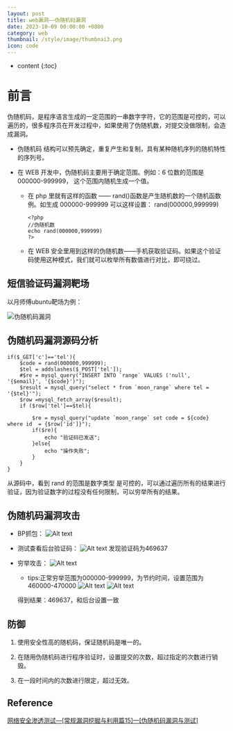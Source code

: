 ```yaml
---
layout: post
title: web漏洞——伪随机码漏洞
date: 2023-10-09 00:00:00 +0800
category: web
thumbnail: /style/image/thumbnai3.png
icon: code
---
```



* content
{:toc}

# 前言

伪随机码，是程序语言生成的一定范围的一串数字字符，它的范围是可控的，可以遍历的，很多程序员在开发过程中，如果使用了伪随机数，对提交没做限制，会造成漏洞。

+ 伪随机码 结构可以预先确定，重复产生和复制，具有某种随机序列的随机特性的序列号。

+ 在 WEB 开发中，伪随机码主要用于确定范围。例如：6 位数的范围是 000000-999999， 这个范围内随机生成一个值。 
    + 在 php 里就有这样的函数 —— rand()函数是产生随机数的一个随机函数例。如生成 000000-999999 可以这样设置： rand(000000,999999)

        ```    
        <?php
        //伪随机数
        echo rand(000000,999999)
        ?>
        ``` 
    + 在 WEB 安全里用到这样的伪随机数——手机获取验证码。如果这个验证码使用这种模式，我们就可以枚举所有数值进行对比，即可绕过。

## 短信验证码漏洞靶场

以月师傅ubuntu靶场为例：

![伪随机码漏洞](/style/image/image15.png)

## 伪随机码漏洞源码分析
```
if($_GET['c']=='tel'){
	$code = rand(000000,999999);
	$tel = addslashes($_POST['tel']);
	#$re = mysql_query("INSERT INTO `range` VALUES ('null', '{$email}', '{$code}')");
	$result = mysql_query("select * from `moon_range` where tel = '{$tel}'");
	$row =mysql_fetch_array($result);
	if ($row['tel']==$tel){
	
		$re = mysql_query("update `moon_range` set code = ${code} where id  = {$row['id']}");
		if($re){
			echo "验证码已发送";
		}else{
			echo "操作失败";
		}
	}
}
```
从源码中，看到 rand 的范围是数字类型 是可控的，可以通过遍历所有的结果进行验证，因为验证数字的过程没有任何限制，可以穷举所有的结果。

## 伪随机码漏洞攻击

+ BP抓包：
![Alt text](/style/image/image16.png)

+ 测试查看后台验证码：
![Alt text](/style/image/image20.png)
发现验证码为469637

+ 穷举攻击：
![Alt text](/style/image/image19.png)

    + tips:正常穷举范围为000000-999999，为节约时间，设置范围为460000-470000
    ![Alt text](/style/image/image18.png)
    ![Alt text](/style/image/image17.png)
	
	得到结果：469637，和后台设置一致
## 防御
1.	使用安全性高的随机码，保证随机码是唯一的。

2.	在随用伪随机码进行程序验证时，设置提交的次数，超过指定的次数进行销毁。

3.	在一段时间内的次数进行限定，超过无效。
## Reference
[网络安全渗透测试—[常规漏洞挖掘与利用篇15]—[伪随机码漏洞与测试]](https://blog.csdn.net/qq_45555226/article/details/122791357)
